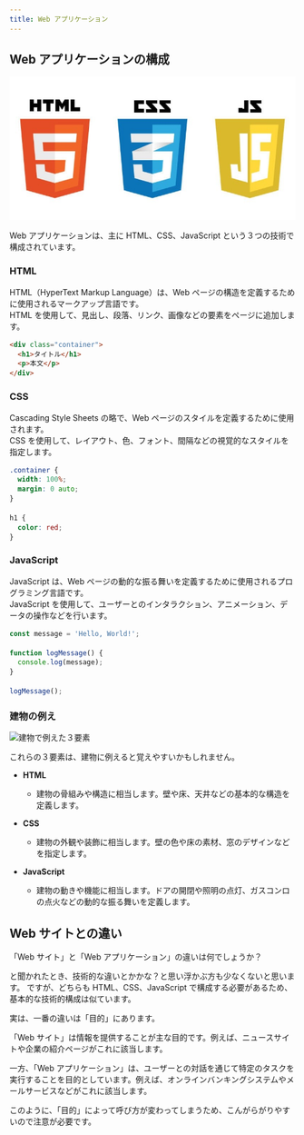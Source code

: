 ```yaml
---
title: Web アプリケーション
---
```


## Web アプリケーションの構成

![Web アプリケーションの３要素](https://github.com/itnav/zenn-gura/blob/main/books/nagoya-ai-event-2024-07_b-course/assets/2_web-app/three-elements.jpg?raw=true)

Web アプリケーションは、主に HTML、CSS、JavaScript という３つの技術で構成されています。

### HTML

HTML（HyperText Markup Language）は、Web ページの構造を定義するために使用されるマークアップ言語です。\
HTML を使用して、見出し、段落、リンク、画像などの要素をページに追加します。

```html
<div class="container">
  <h1>タイトル</h1>
  <p>本文</p>
</div>
```

### CSS

Cascading Style Sheets の略で、Web ページのスタイルを定義するために使用されます。\
CSS を使用して、レイアウト、色、フォント、間隔などの視覚的なスタイルを指定します。

```css
.container {
  width: 100%;
  margin: 0 auto;
}

h1 {
  color: red;
}
```

### JavaScript

JavaScript は、Web ページの動的な振る舞いを定義するために使用されるプログラミング言語です。\
JavaScript を使用して、ユーザーとのインタラクション、アニメーション、データの操作などを行います。

```javascript
const message = 'Hello, World!';

function logMessage() {
  console.log(message);
}

logMessage();
```

### 建物の例え

![建物で例えた３要素](https://github.com/itnav/zenn-gura/blob/main/books/nagoya-ai-event-2024-07_b-course/assets/2_web-app/three-building-elements.jpg?raw=true)

これらの３要素は、建物に例えると覚えやすいかもしれません。

- **HTML**

  - 建物の骨組みや構造に相当します。壁や床、天井などの基本的な構造を定義します。

- **CSS**

  - 建物の外観や装飾に相当します。壁の色や床の素材、窓のデザインなどを指定します。

- **JavaScript**

  - 建物の動きや機能に相当します。ドアの開閉や照明の点灯、ガスコンロの点火などの動的な振る舞いを定義します。

## Web サイトとの違い

「Web サイト」と「Web アプリケーション」の違いは何でしょうか？

と聞かれたとき、技術的な違いとかかな？と思い浮かぶ方も少なくないと思います。
ですが、どちらも HTML、CSS、JavaScript で構成する必要があるため、基本的な技術的構成は似ています。

実は、一番の違いは「目的」にあります。

「Web サイト」は情報を提供することが主な目的です。例えば、ニュースサイトや企業の紹介ページがこれに該当します。

一方、「Web アプリケーション」は、ユーザーとの対話を通じて特定のタスクを実行することを目的としています。例えば、オンラインバンキングシステムやメールサービスなどがこれに該当します。

このように、「目的」によって呼び方が変わってしまうため、こんがらがりやすいので注意が必要です。
